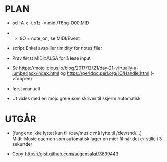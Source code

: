 PLAN
====
* od -A x -t x1z -v midi/T6ng-000.MID
* * 90 = note_on, se MIDI/Event
* script Enkel avspiller timidity for notes filer

* Prøv først MIDI::ALSA for å lese input
* Se https://mojolicious.io/blog/2017/12/21/day-21-virtually-a-lumberjack/index.html og https://perldoc.perl.org/IO/Handle.html (->fdopen)
* først manuelt

* Ut vides med en mojo greie som skriver til skjerm automatisk

UTGÅR
=====
* [fungerte ikke lyttet kun til /dev/music må lytte til /dev/snd/...] Midi::Music daemon som automatisk lager en midi fil når det er stille i 3 sekunder



* Copy https://gist.github.com/augensalat/3699443
